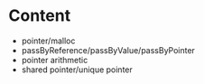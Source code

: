 # Content
* pointer/malloc
* passByReference/passByValue/passByPointer
* pointer arithmetic
* shared pointer/unique pointer
